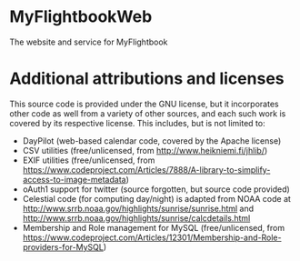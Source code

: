 # MyFlightbookWeb
The website and service for MyFlightbook

# Additional attributions and licenses
This source code is provided under the GNU license, but it incorporates other code as well from a variety of other sources, and each such work is covered by its respective license.  This includes, but is not limited to:
 * DayPilot (web-based calendar code, covered by the Apache license)
 * CSV utilities (free/unlicensed, from http://www.heikniemi.fi/jhlib/)
 * EXIF utilities (free/unlicensed, from https://www.codeproject.com/Articles/7888/A-library-to-simplify-access-to-image-metadata)
 * oAuth1 support for twitter (source forgotten, but source code provided)
 * Celestial code (for computing day/night) is adapted from NOAA code at http://www.srrb.noaa.gov/highlights/sunrise/sunrise.html and http://www.srrb.noaa.gov/highlights/sunrise/calcdetails.html
 * Membership and Role management for MySQL (free/unlicensed, from https://www.codeproject.com/Articles/12301/Membership-and-Role-providers-for-MySQL)
